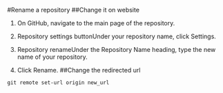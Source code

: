 #Rename a repository
##Change it on website
1. On GitHub, navigate to the main page of the repository.

2. Repository settings buttonUnder your repository name, click  Settings.

3. Repository renameUnder the Repository Name heading, type the new name of your repository.

4. Click Rename.
##Change the redirected url
```
git remote set-url origin new_url
```